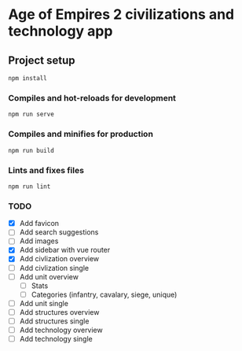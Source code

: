 # Age of Empires 2 civilizations and technology app

## Project setup
```
npm install
```

### Compiles and hot-reloads for development
```
npm run serve
```

### Compiles and minifies for production
```
npm run build
```

### Lints and fixes files
```
npm run lint
```
### TODO
- [x] Add favicon
- [ ] Add search suggestions
- [ ] Add images
- [x] Add sidebar with vue router
- [x] Add civlization overview
- [ ] Add civlization single
- [ ] Add unit overview
    - [ ] Stats
    - [ ] Categories (infantry, cavalary, siege, unique)
- [ ] Add unit single
- [ ] Add structures overview
- [ ] Add structures single
- [ ] Add technology overview
- [ ] Add technology single